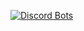
[![Discord Bots](https://discordbots.org/api/widget/556168784486858753.svg)](https://discordbots.org/bot/556168784486858753)

